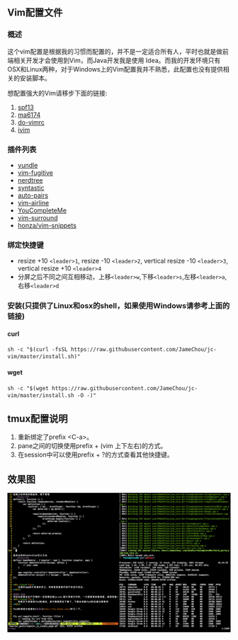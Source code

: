## Vim配置文件

### 概述
这个vim配置是根据我的习惯而配置的，并不是一定适合所有人，平时也就是做前端相关开发才会使用到Vim，而Java开发我是使用
Idea。而我的开发环境只有OSX和Linux两种，对于Windows上的Vim配置我并不熟悉，此配置也没有提供相关的安装脚本。

想配置强大的Vim请移步下面的链接:

1. [spf13](https://github.com/spf13/spf13-vim)
2. [ma6174](https://github.com/ma6174/vim)
3. [do-vimrc](https://github.com/humiaozuzu/dot-vimrc)
4. [ivim](https://github.com/kepbod/ivim)

### 插件列表
* [vundle](https://github.com/VundleVim/Vundle.vim)
* [vim-fugitive](https://github.com/tpope/vim-fugitive)
* [nerdtree](https://github.com/scrooloose/nerdtree)
* [syntastic](https://github.com/scrooloose/syntastic)
* [auto-pairs](https://github.com/jiangmiao/auto-pairs)
* [vim-airline](https://github.com/vim-airline/vim-airline)
* [YouCompleteMe](https://github.com/Valloric/YouCompleteMe)
* [vim-surround](https://github.com/tpope/vim-surround)
* [honza/vim-snippets](https://github.com/honza/vim-snippets)

### 绑定快捷键
* resize +10 `<leader>1`, resize -10 `<leader>2`, vertical resize -10 `<leader>3`, vertical resize +10 `<leader>4`
* 分屏之后不同之间互相移动，上移`<leader>w`,下移`<leader>s`,左移`<leader>a`,右移`<leader>d`

### 安装(只提供了Linux和osx的shell，如果使用Windows请参考上面的链接)
#### curl

```shell
sh -c "$(curl -fsSL https://raw.githubusercontent.com/JameChou/jc-vim/master/install.sh)"
```

#### wget

```shell
sh -c "$(wget https://raw.githubusercontent.com/JameChou/jc-vim/master/install.sh -O -)"
```

## tmux配置说明
1. 重新绑定了prefix &lt;C-a&gt;。
2. pane之间的切换使用prefix + (vim 上下左右)的方式。
3. 在session中可以使用prefix + ?的方式查看其他快捷键。

## 效果图
![screenshot](./screenshot.png)
